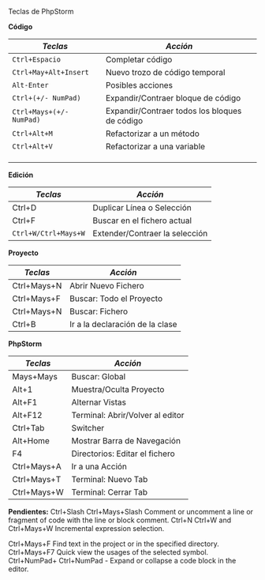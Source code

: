 Teclas de PhpStorm

**Código**   

| *Teclas*                                        | *Acción*                                      |  
|-------------------------------------------------|----------                                     |  
| `Ctrl+Espacio`                                  | Completar código                              |  
| `Ctrl+May+Alt+Insert`                           | Nuevo trozo de código temporal                |  
| `Alt-Enter`                                     | Posibles acciones                             |  
| `Ctrl+(+/- NumPad)`                             | Expandir/Contraer bloque de código            |  
| `Ctrl+Mays+(+/- NumPad)`                        | Expandir/Contraer todos los bloques de código |  
| `Ctrl+Alt+M`                                    | Refactorizar a un método                      |
| `Ctrl+Alt+V`                                    | Refactorizar a una variable                   |
|                                                 |                                               |
|                                                 |                                               |
|                                                 |                                               |

**Edición**   

| *Teclas*                                        | *Acción*                                      |
|-------------------------------------------------|----------                                     |
| Ctrl+D                                          | Duplicar Línea o Selección                    |
| Ctrl+F                                          | Buscar en el fichero actual                   |
| `Ctrl+W/Ctrl+Mays+W`                            | Extender/Contraer la selección                |

**Proyecto**  

| *Teclas*                                        | *Acción*                                      |
|-------------------------------------------------|----------                                     |
| Ctrl+Mays+N                                     | Abrir Nuevo Fichero                           |
| Ctrl+Mays+F                                     | Buscar: Todo el Proyecto                      |
| Ctrl+Mays+N                                     | Buscar: Fichero                               |
| Ctrl+B                                          | Ir a la declaración de la clase               |

**PhpStorm**   

| *Teclas*                                        | *Acción*                                      |
|-------------------------------------------------|----------                                     |
| Mays+Mays                                       | Buscar: Global                                |
| Alt+1                                           | Muestra/Oculta Proyecto                       |
| Alt+F1                                          | Alternar Vistas                               |
| Alt+F12                                         | Terminal: Abrir/Volver al editor              |
| Ctrl+Tab                                        | Switcher                                      |
| Alt+Home                                        | Mostrar Barra de Navegación                   |
| F4                                              | Directorios: Editar el fichero                |
| Ctrl+Mays+A                                     | Ir a una Acción                               |
| Ctrl+Mays+T                                     | Terminal: Nuevo Tab                           |
| Ctrl+Mays+W                                     | Terminal: Cerrar Tab                          |


**Pendientes:**
Ctrl+Slash 
Ctrl+Mays+Slash Comment or uncomment a line or fragment of code with the line or block comment.
Ctrl+N 
Ctrl+W and Ctrl+Mays+W Incremental expression selection.

Ctrl+Mays+F Find text in the project or in the specified directory.
Ctrl+Mays+F7 Quick view the usages of the selected symbol.
Ctrl+NumPad+ 
Ctrl+NumPad - Expand or collapse a code block in the editor.
